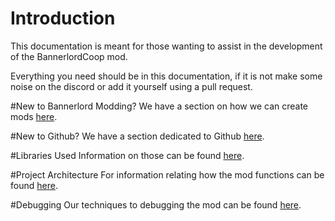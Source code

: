 # Introduction
This documentation is meant for those wanting to assist in the development of the BannerlordCoop mod.

Everything you need should be in this documentation, if it is not make some noise on the discord or add it yourself using a pull request.

#New to Bannerlord Modding?
We have a section on how we can create mods [here](/overview/bannerlord_modding_intro.html).


#New to Github?
We have a section dedicated to Github [here](/overview/github.html).


#Libraries Used
Information on those can be found [here](/overview/tools.html).

#Project Architecture
For information relating how the mod functions can be found [here](/overview/architecture.html).


#Debugging
Our techniques to debugging the mod can be found [here](/overview/architecture.html).